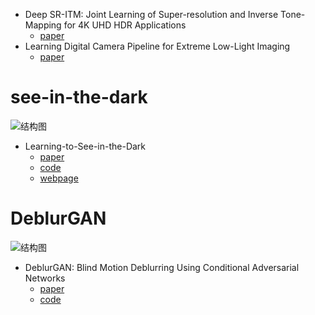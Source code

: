 * Deep SR-ITM: Joint Learning of Super-resolution and Inverse Tone-Mapping for 4K UHD HDR Applications 
  + [paper](https://arxiv.org/ftp/arxiv/papers/1904/1904.11176.pdf)
* Learning Digital Camera Pipeline for Extreme Low-Light Imaging
  + [paper](https://arxiv.org/pdf/1904.05939.pdf)

# see-in-the-dark
![结构图](https://github.com/cchen156/Learning-to-See-in-the-Dark/raw/master/images/fig1.png)
* Learning-to-See-in-the-Dark
  + [paper](http://cchen156.web.engr.illinois.edu/paper/18CVPR_SID.pdf)
  + [code](https://github.com/cchen156/Learning-to-See-in-the-Dark)
  + [webpage](http://cchen156.web.engr.illinois.edu/SID.html)
# DeblurGAN
![结构图](https://github.com/KupynOrest/DeblurGAN/raw/master/images/animation4.gif)
* DeblurGAN: Blind Motion Deblurring Using Conditional Adversarial Networks
  + [paper](https://arxiv.org/abs/1711.07064v2)
  + [code](https://github.com/KupynOrest/DeblurGAN)
